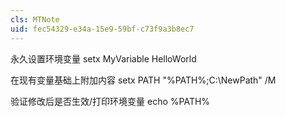 ```yaml
---
cls: MTNote
uid: fec54329-e34a-15e9-59bf-c73f9a3b8ec7
---
```


永久设置环境变量
setx MyVariable HelloWorld

在现有变量基础上附加内容
setx PATH "%PATH%;C:\NewPath" /M

验证修改后是否生效/打印环境变量
echo %PATH%

